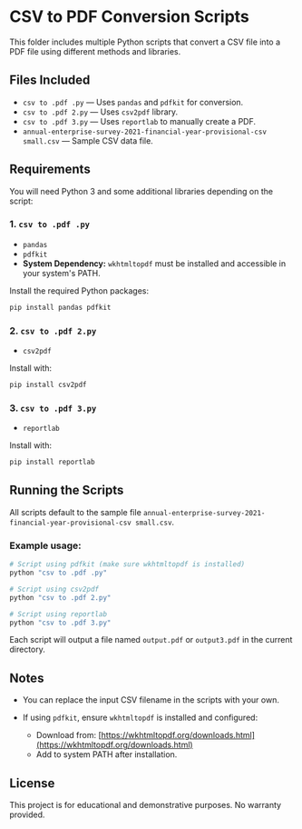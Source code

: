 # CSV to PDF Conversion Scripts

This folder includes multiple Python scripts that convert a CSV file into a PDF file using different methods and libraries.

## Files Included

- `csv to .pdf .py` — Uses `pandas` and `pdfkit` for conversion.
- `csv to .pdf 2.py` — Uses `csv2pdf` library.
- `csv to .pdf 3.py` — Uses `reportlab` to manually create a PDF.
- `annual-enterprise-survey-2021-financial-year-provisional-csv small.csv` — Sample CSV data file.

## Requirements

You will need Python 3 and some additional libraries depending on the script:

### 1. `csv to .pdf .py`

- `pandas`
- `pdfkit`
- **System Dependency:** `wkhtmltopdf` must be installed and accessible in your system's PATH.

Install the required Python packages:

```bash
pip install pandas pdfkit
````

### 2. `csv to .pdf 2.py`

* `csv2pdf`

Install with:

```bash
pip install csv2pdf
```

### 3. `csv to .pdf 3.py`

* `reportlab`

Install with:

```bash
pip install reportlab
```

## Running the Scripts

All scripts default to the sample file `annual-enterprise-survey-2021-financial-year-provisional-csv small.csv`.

### Example usage:

```bash
# Script using pdfkit (make sure wkhtmltopdf is installed)
python "csv to .pdf .py"

# Script using csv2pdf
python "csv to .pdf 2.py"

# Script using reportlab
python "csv to .pdf 3.py"
```

Each script will output a file named `output.pdf` or `output3.pdf` in the current directory.

## Notes

* You can replace the input CSV filename in the scripts with your own.
* If using `pdfkit`, ensure `wkhtmltopdf` is installed and configured:

  * Download from: [https://wkhtmltopdf.org/downloads.html](https://wkhtmltopdf.org/downloads.html)
  * Add to system PATH after installation.

## License

This project is for educational and demonstrative purposes. No warranty provided.
